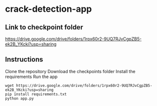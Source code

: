 # crack-detection-app

## Link to checkpoint folder 

https://drive.google.com/drive/folders/1rpx60r2-9UQ7RJvCgpZB5-ek2B_YKcki?usp=sharing


## Instructions 
Clone the repository 
Download the checkpoints folder 
Install the requirements 
Run the app 

~~~
wget https://drive.google.com/drive/folders/1rpx60r2-9UQ7RJvCgpZB5-ek2B_YKcki?usp=sharing
pip install requirements.txt
python app.py
~~~


